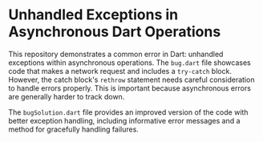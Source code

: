 # Unhandled Exceptions in Asynchronous Dart Operations

This repository demonstrates a common error in Dart:  unhandled exceptions within asynchronous operations. The `bug.dart` file showcases code that makes a network request and includes a `try-catch` block. However, the catch block's `rethrow` statement needs careful consideration to handle errors properly. This is important because asynchronous errors are generally harder to track down.

The `bugSolution.dart` file provides an improved version of the code with better exception handling, including informative error messages and a method for gracefully handling failures.